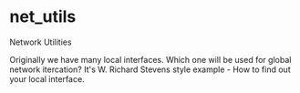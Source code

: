 # net_utils
Network Utilities

  
Originally we have many local interfaces. Which one will be used for global network itercation?
It's W. Richard Stevens style example - How to find out your local interface.
